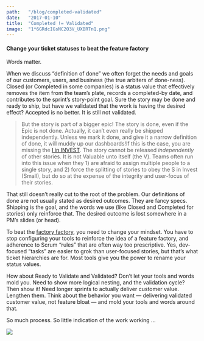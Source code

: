 ```yaml
---
path:	"/blog/completed-validated"
date:	"2017-01-10"
title:	"Completed != Validated"
image:	"1*6GRdcIGsNC2O3V_UXBRTnQ.png"
---
```


#### Change your ticket statuses to beat the feature factory

Words matter.

When we discuss “definition of done” we often forget the needs and goals of our customers, users, and business (the true arbiters of done-ness). Closed (or Completed in some companies) is a status value that effectively removes the item from the team’s plate, records a completed-by date, and contributes to the sprint’s story-point goal. Sure the story may be done and ready to ship, but have we validated that the work is having the desired effect? Accepted is no better. It is still not validated.


> But the story is part of a bigger epic! The story is done, even if the Epic is not done. Actually, it can’t even really be shipped independently. Unless we mark it done, and give it a narrow definition of done, it will muddy up our dashboards!If this is the case, you are missing the [I in INVEST](https://www.agilealliance.org/glossary/invest/). The story cannot be released *independently* of other stories. It is not Valuable unto itself (the V). Teams often run into this issue when they 1) are afraid to assign multiple people to a single story, and 2) force the splitting of stories to obey the S in Invest (Small), but do so at the expense of the integrity and user-focus of their stories.

That still doesn’t really cut to the root of the problem. Our definitions of done are not usually stated as desired outcomes. They are fancy specs. Shipping is the goal, and the words we use (like Closed and Completed for stories) only reinforce that. The desired outcome is lost somewhere in a PM’s slides (or head).

To beat the [factory factory](https://hackernoon.com/12-signs-youre-working-in-a-feature-factory-44a5b938d6a2), you need to change your mindset. You have to stop configuring your tools to reinforce the idea of a feature factory, and adherence to Scrum “rules” that are often way too prescriptive. Yes, dev-focused “tasks” are easier to grok than user-focused stories, but that’s what ticket hierarchies are for. Most tools give you the power to rename your status values.

How about Ready to Validate and Validated? Don’t let your tools and words mold you. Need to show more logical nesting, and the validation cycle? Then show it! Need longer sprints to actually deliver customer value. Lengthen them. Think about the behavior you want — delivering validated customer value, not feature bloat — and mold your tools and words around that.

So much process. So little indication of the work working …

![](/images/1*6GRdcIGsNC2O3V_UXBRTnQ.png)